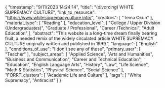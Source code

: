 {
    "timestamp": "9/11/2023 14:24:14",
    "title": "(divorcing) WHITE SUPREMACY CULTURE",
    "link_to_resource": "https://www.whitesupremacyculture.info/",
    "creators": [
        "Tema Okun"
    ],
    "material_type": [
        "Reading"
    ],
    "education_level": [
        "College / Upper Division (Undergraduates)",
        "Graduate / Professional",
        "Career /Technical",
        "Adult Education"
    ],
    "abstract": "This website is a long-time dream finally bearing fruit, a needed remix of the widely circulated article WHITE SUPREMACY CULTURE originally written and published in 1999.",
    "language": [
        "English"
    ],
    "conditions_of_use": "I don't see any of these",
    "primary_user": [
        "Teacher"
    ],
    "subject_areas": [
        "Applied Science",
        "Arts and Humanities",
        "Business and Communication",
        "Career and Technical Education",
        "Education",
        "English Language Arts",
        "History",
        "Law",
        "Life Science",
        "Math & Statistics",
        "Physical Science",
        "Social Science"
    ],
    "FORRT_clusters": [
        "Academic Life and Culture"
    ],
    "tags": [
        "White Supremacy",
        "Antiracist"
    ]
}